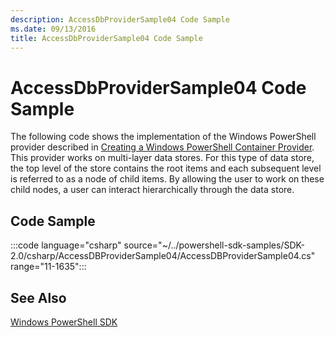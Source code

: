 ```yaml
---
description: AccessDbProviderSample04 Code Sample
ms.date: 09/13/2016
title: AccessDbProviderSample04 Code Sample
---
```

# AccessDbProviderSample04 Code Sample

The following code shows the implementation of the Windows PowerShell provider described in
[Creating a Windows PowerShell Container Provider](./creating-a-windows-powershell-container-provider.md).
This provider works on multi-layer data stores. For this type of data store, the top level of the
store contains the root items and each subsequent level is referred to as a node of child items. By
allowing the user to work on these child nodes, a user can interact hierarchically through the data
store.

## Code Sample

:::code language="csharp" source="~/../powershell-sdk-samples/SDK-2.0/csharp/AccessDBProviderSample04/AccessDBProviderSample04.cs" range="11-1635":::

## See Also

[Windows PowerShell SDK](../windows-powershell-reference.md)
